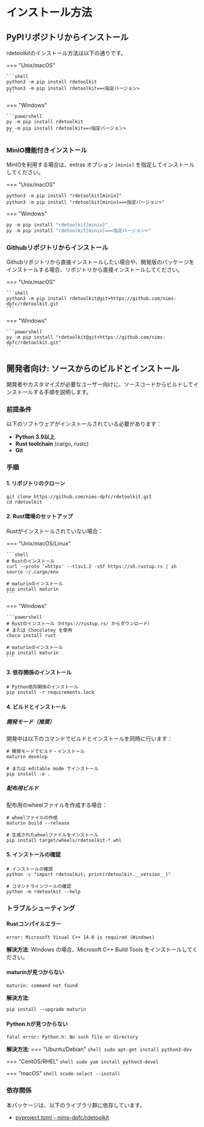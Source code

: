 # インストール方法

## PyPIリポジトリからインストール

rdetoolkitのインストール方法は以下の通りです。

=== "Unix/macOS"

    ```shell
    python3 -m pip install rdetoolkit
    python3 -m pip install rdetoolkit==<指定バージョン>
    ```

=== "Windows"

    ```powershell
    py -m pip install rdetoolkit
    py -m pip install rdetoolkit==<指定バージョン>
    ```

### MinIO機能付きインストール

MinIOを利用する場合は、extras オプション `[minio]` を指定してインストールしてください。

=== "Unix/macOS"

```shell
python3 -m pip install "rdetoolkit[minio]"
python3 -m pip install "rdetoolkit[minio]==<指定バージョン>"
```

=== "Windows"

```powershell
py -m pip install "rdetoolkit[minio]"
py -m pip install "rdetoolkit[minio]==<指定バージョン>"
```

### Githubリポジトリからインストール

Githubリポジトリから直接インストールしたい場合や、開発版のパッケージをインストールする場合、リポジトリから直接インストールしてください。

=== "Unix/macOS"

    ```shell
    python3 -m pip install rdetoolkit@git+https://github.com/nims-dpfc/rdetoolkit.git
    ```

=== "Windows"

    ```powershell
    py -m pip install "rdetoolkit@git+https://github.com/nims-dpfc/rdetoolkit.git"
    ```

## 開発者向け: ソースからのビルドとインストール

開発者やカスタマイズが必要なユーザー向けに、ソースコードからビルドしてインストールする手順を説明します。

### 前提条件

以下のソフトウェアがインストールされている必要があります：

- **Python 3.9以上**
- **Rust toolchain** (cargo, rustc)
- **Git**

### 手順

#### 1. リポジトリのクローン

```shell
git clone https://github.com/nims-dpfc/rdetoolkit.git
cd rdetoolkit
```

#### 2. Rust環境のセットアップ

Rustがインストールされていない場合：

=== "Unix/macOS/Linux"

    ```shell
    # Rustのインストール
    curl --proto '=https' --tlsv1.2 -sSf https://sh.rustup.rs | sh
    source ~/.cargo/env
    
    # maturinのインストール
    pip install maturin
    ```

=== "Windows"

    ```powershell
    # Rustのインストール（https://rustup.rs/ からダウンロード）
    # または Chocolatey を使用
    choco install rust
    
    # maturinのインストール
    pip install maturin
    ```

#### 3. 依存関係のインストール

```shell
# Python依存関係のインストール
pip install -r requirements.lock
```

#### 4. ビルドとインストール

##### 開発モード（推奨）

開発中は以下のコマンドでビルドとインストールを同時に行います：

```shell
# 開発モードでビルド・インストール
maturin develop

# または editable mode でインストール
pip install -e .
```

##### 配布用ビルド

配布用のwheelファイルを作成する場合：

```shell
# wheelファイルの作成
maturin build --release

# 生成されたwheelファイルをインストール
pip install target/wheels/rdetoolkit-*.whl
```

#### 5. インストールの確認

```shell
# インストールの確認
python -c "import rdetoolkit; print(rdetoolkit.__version__)"

# コマンドラインツールの確認
python -m rdetoolkit --help
```

### トラブルシューティング

#### Rustコンパイルエラー

```
error: Microsoft Visual C++ 14.0 is required (Windows)
```

**解決方法**: Windows の場合、Microsoft C++ Build Tools をインストールしてください。

#### maturinが見つからない

```
maturin: command not found
```

**解決方法**: 
```shell
pip install --upgrade maturin
```

#### Python.hが見つからない

```
fatal error: Python.h: No such file or directory
```

**解決方法**: 
=== "Ubuntu/Debian"
    ```shell
    sudo apt-get install python3-dev
    ```

=== "CentOS/RHEL"
    ```shell
    sudo yum install python3-devel
    ```

=== "macOS"
    ```shell
    xcode-select --install
    ```

### 依存関係

本パッケージは、以下のライブラリ群に依存しています。

- [pyproject.toml - nims-dpfc/rdetoolkit](https://github.com/nims-dpfc/rdetoolkit/blob/main/pyproject.toml)
